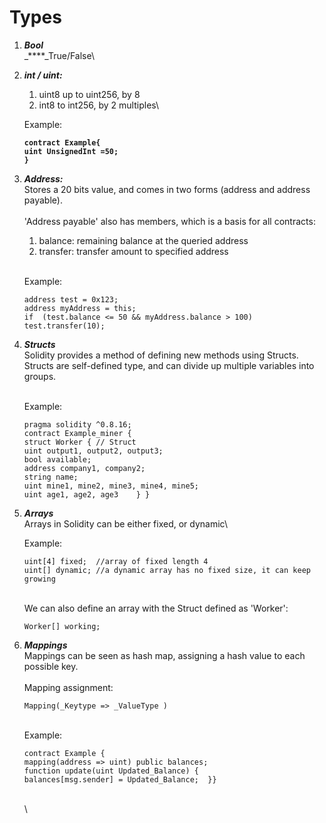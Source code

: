 # Types

1. _**Bool**_\
   _****_True/False\

2.  _**int / uint:**_

    1. uint8 up to uint256, by 8
    2. int8 to int256, by 2 multiples\


    Example:

    <pre><code><strong>contract Example{
    </strong><strong>uint UnsignedInt =50;
    </strong><strong>}</strong></code></pre>


3.  _**Address:**_\
    Stores a 20 bits value, and comes in two forms (address and address payable).\
    \
    'Address payable' also has members, which is a basis for all contracts:

    1. balance: remaining balance at the queried address
    2. transfer: transfer amount to specified address

    \
    Example:

    ```
    address test = 0x123;
    address myAddress = this;
    if  (test.balance <= 50 && myAddress.balance > 100)
    test.transfer(10);
    ```


4.  _**Structs**_\
    Solidity provides a method of defining new methods using Structs. \
    Structs are self-defined type, and can divide up multiple variables into groups.&#x20;

    \
    Example:

    ```
    pragma solidity ^0.8.16;
    contract Example_miner {
    struct Worker { // Struct
    uint output1, output2, output3;
    bool available;
    address company1, company2;
    string name;
    uint mine1, mine2, mine3, mine4, mine5;
    uint age1, age2, age3    } }
    ```


5.  _**Arrays**_\
    Arrays in Solidity can be either fixed, or dynamic\


    Example:

    ```
    uint[4] fixed;  //array of fixed length 4
    uint[] dynamic; //a dynamic array has no fixed size, it can keep growing
    ```

    \
    We can also define an array with the Struct defined as 'Worker':

    ```
    Worker[] working;
    ```


6.  _**Mappings**_\
    Mappings can be seen as hash map, assigning a hash value to each possible key. \
    \
    Mapping assignment:

    ```
    Mapping(_Keytype => _ValueType )
    ```

    \
    Example:

    ```
    contract Example {
    mapping(address => uint) public balances;
    function update(uint Updated_Balance) {
    balances[msg.sender] = Updated_Balance;  }}
    ```

    \
    \
